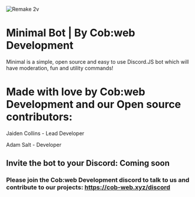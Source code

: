 ![Remake 2v](https://user-images.githubusercontent.com/80048740/111190611-502cd180-85c8-11eb-82cb-684c6dafbb6d.png)
# Minimal Bot | By Cob:web Development

Minimal is a simple, open source and easy to use Discord.JS bot which will have moderation, fun and utility commands!

# Made with love by Cob:web Development and our Open source contributors:

Jaiden Collins - Lead Developer

Adam Salt - Developer

## Invite the bot to your Discord: Coming soon

### Please join the Cob:web Development discord to talk to us and contribute to our projects: https://cob-web.xyz/discord
